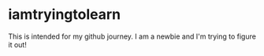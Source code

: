 # iamtryingtolearn
This is intended for my github journey. I am a newbie and I'm trying to figure it out! 
